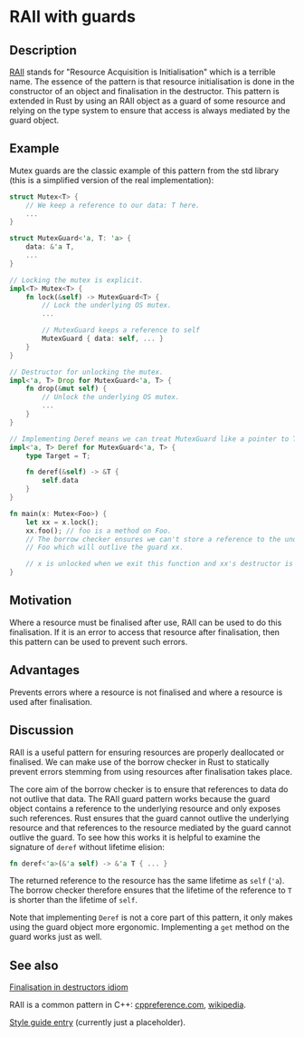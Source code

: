 # RAII with guards

## Description

[RAII][wikipedia] stands for "Resource Acquisition is Initialisation" which is a terrible
name. The essence of the pattern is that resource initialisation is done in the
constructor of an object and finalisation in the destructor. This pattern is
extended in Rust by using an RAII object as a guard of some resource and relying
on the type system to ensure that access is always mediated by the guard object.

## Example

Mutex guards are the classic example of this pattern from the std library (this
is a simplified version of the real implementation):

```rust
struct Mutex<T> {
    // We keep a reference to our data: T here.
    ...
}

struct MutexGuard<'a, T: 'a> {
    data: &'a T,
    ...
}

// Locking the mutex is explicit.
impl<T> Mutex<T> {
    fn lock(&self) -> MutexGuard<T> {
        // Lock the underlying OS mutex.
        ...

        // MutexGuard keeps a reference to self
        MutexGuard { data: self, ... }
    }
}

// Destructor for unlocking the mutex.
impl<'a, T> Drop for MutexGuard<'a, T> {
    fn drop(&mut self) {
        // Unlock the underlying OS mutex.
        ...
    }
}

// Implementing Deref means we can treat MutexGuard like a pointer to T.
impl<'a, T> Deref for MutexGuard<'a, T> {
    type Target = T;

    fn deref(&self) -> &T {
        self.data
    }
}

fn main(x: Mutex<Foo>) {
    let xx = x.lock();
    xx.foo(); // foo is a method on Foo.
    // The borrow checker ensures we can't store a reference to the underlying
    // Foo which will outlive the guard xx.

    // x is unlocked when we exit this function and xx's destructor is executed.
}
```


## Motivation

Where a resource must be finalised after use, RAII can be used to do this
finalisation. If it is an error to access that resource after finalisation, then
this pattern can be used to prevent such errors.


## Advantages

Prevents errors where a resource is not finalised and where a resource is used
after finalisation.


## Discussion

RAII is a useful pattern for ensuring resources are properly deallocated or
finalised. We can make use of the borrow checker in Rust to statically prevent
errors stemming from using resources after finalisation takes place.

The core aim of the borrow checker is to ensure that references to data do not
outlive that data. The RAII guard pattern works because the guard object
contains a reference to the underlying resource and only exposes such
references. Rust ensures that the guard cannot outlive the underlying resource
and that references to the resource mediated by the guard cannot outlive the
guard. To see how this works it is helpful to examine the signature of `deref`
without lifetime elision:

```rust
fn deref<'a>(&'a self) -> &'a T { ... }
```

The returned reference to the resource has the same lifetime as `self` (`'a`).
The borrow checker therefore ensures that the lifetime of the reference to `T`
is shorter than the lifetime of `self`.

Note that implementing `Deref` is not a core part of this pattern, it only makes
using the guard object more ergonomic. Implementing a `get` method on the guard
works just as well.



## See also

[Finalisation in destructors idiom](../idioms/dtor-finally.md)

RAII is a common pattern in C++: [cppreference.com](http://en.cppreference.com/w/cpp/language/raii),
[wikipedia][wikipedia].

[wikipedia]:	https://en.wikipedia.org/wiki/Resource_Acquisition_Is_Initialization

[Style guide entry](https://doc.rust-lang.org/1.0.0/style/ownership/raii.html)
(currently just a placeholder).
